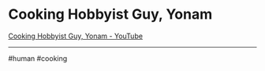 # Cooking Hobbyist Guy, Yonam

[Cooking Hobbyist Guy, Yonam - YouTube](https://www.youtube.com/channel/UCyozK5OFN5lDrwim5wqQnLA)

---
#human #cooking

